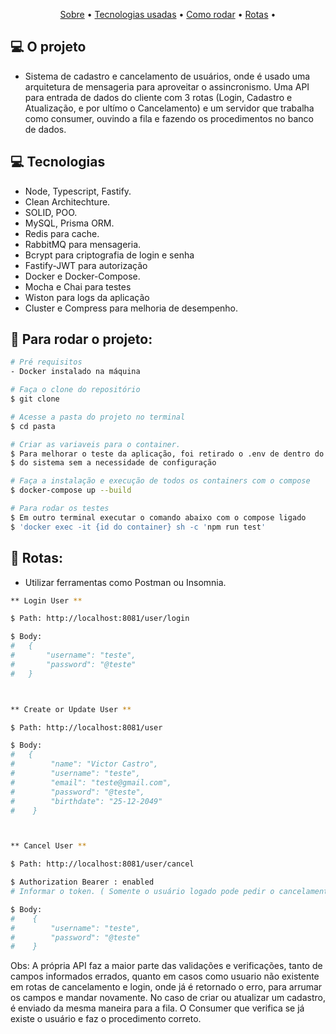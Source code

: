 <p align="center">
 <a href="#computer-o-projeto">Sobre</a> •
 <a href="#computer-tecnologias">Tecnologias usadas</a> • 
 <a href="#mag_right-para-rodar-o-projeto">Como rodar</a> • 
 <a href="#mag_right-rotas">Rotas</a> • 
</p>

## :computer: O projeto

- Sistema de cadastro e cancelamento de usuários, onde é usado uma arquitetura de mensageria para aproveitar o assincronismo. Uma API para entrada de dados do cliente com 3 rotas (Login, Cadastro e Atualização, e por ultímo o Cancelamento) e um servidor que trabalha como consumer, ouvindo a fila e fazendo os procedimentos no banco de dados.

## :computer: Tecnologias

- Node, Typescript, Fastify.
- Clean Architechture.
- SOLID, POO.
- MySQL, Prisma ORM.
- Redis para cache.
- RabbitMQ para mensageria.
- Bcrypt para criptografia de login e senha
- Fastify-JWT para autorização
- Docker e Docker-Compose.
- Mocha e Chai para testes
- Wiston para logs da aplicação
- Cluster e Compress para melhoria de desempenho.

## :mag_right: Para rodar o projeto:

```bash
# Pré requisitos
- Docker instalado na máquina

# Faça o clone do repositório
$ git clone

# Acesse a pasta do projeto no terminal
$ cd pasta

# Criar as variaveis para o container.
$ Para melhorar o teste da aplicação, foi retirado o .env de dentro do gitignore, para início imediato
$ do sistema sem a necessidade de configuração

# Faça a instalação e execução de todos os containers com o compose
$ docker-compose up --build

# Para rodar os testes
$ Em outro terminal executar o comando abaixo com o compose ligado
$ 'docker exec -it {id do container} sh -c 'npm run test'

```

## :mag_right: Rotas:

- Utilizar ferramentas como Postman ou Insomnia.

```bash
** Login User **

$ Path: http://localhost:8081/user/login

$ Body:
#   {
#       "username": "teste",
#       "password": "@teste"
#   }



** Create or Update User **

$ Path: http://localhost:8081/user

$ Body:
#   {
#        "name": "Victor Castro",
#        "username": "teste",
#        "email": "teste@gmail.com",
#        "password": "@teste",
#        "birthdate": "25-12-2049"
#    }



** Cancel User **

$ Path: http://localhost:8081/user/cancel

$ Authorization Bearer : enabled
# Informar o token. ( Somente o usuário logado pode pedir o cancelamento da sua conta )

$ Body:
#    {
#        "username": "teste",
#        "password": "@teste"
#    }
```

Obs: A própria API faz a maior parte das validações e verificações, tanto de campos informados errados, quanto em casos como usuario não existente em rotas de cancelamento e login, onde já é retornado o erro, para arrumar os campos e mandar novamente. No caso de criar ou atualizar um cadastro, é enviado da mesma maneira para a fila. O Consumer que verifica se já existe o usuário e faz o procedimento correto.
